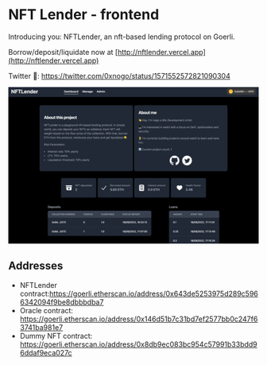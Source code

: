 # NFT Lender - frontend

Introducing you: NFTLender, an nft-based lending protocol on Goerli.

Borrow/deposit/liquidate now at [http://nftlender.vercel.app](http://nftlender.vercel.app)

Twitter 🧵: https://twitter.com/0xnogo/status/1571552572821090304

![plot](./screenshot.png)

## Addresses
* NFTLender contract:https://goerli.etherscan.io/address/0x643de5253975d289c5966342094f9be8dbbbdba7
* Oracle contract: https://goerli.etherscan.io/address/0x146d51b7c31bd7ef2577bb0c247f63741ba981e7
* Dummy NFT contract: https://goerli.etherscan.io/address/0x8db9ec083bc954c57991b33bdd96ddaf9eca027c